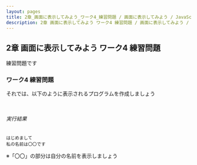 ```yaml
---
layout: pages
title: 2章_画面に表示してみよう_ワーク4_練習問題 / 画面に表示してみよう / JavaScriptレベル1
description: 2章 画面に表示してみよう ワーク4 練習問題 / 画面に表示してみよう / JavaScriptレベル1
---
```


## 2章 画面に表示してみよう ワーク4 練習問題

<div class="em2-outline">練習問題です</div>

### ワーク4 練習問題

それでは、以下のように表示されるプログラムを作成しましょう

```javascript:/js-level1/chapter02/work04.js



```

###### 実行結果
```javascript:
はじめまして
私の名前は〇〇です
```
<div class="em1">
※「〇〇」の部分は自分の名前を表示しましょう
</div>



